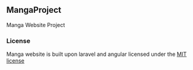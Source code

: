 ## MangaProject

Manga Website Project


### License

Manga website is built upon laravel and angular licensed under the [MIT license](http://opensource.org/licenses/MIT)
